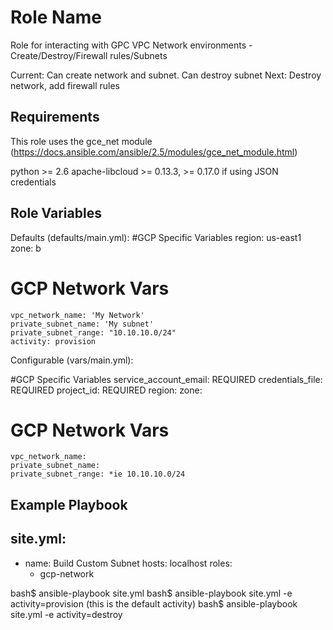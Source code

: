 Role Name
=========

Role for interacting with GPC VPC Network environments - Create/Destroy/Firewall rules/Subnets

Current: Can create network and subnet. Can destroy subnet
Next: Destroy network, add firewall rules

Requirements
------------

This role uses the gce_net module (https://docs.ansible.com/ansible/2.5/modules/gce_net_module.html)

python >= 2.6
apache-libcloud >= 0.13.3, >= 0.17.0 if using JSON credentials

Role Variables
--------------

Defaults (defaults/main.yml):
#GCP Specific Variables
    region: us-east1
    zone: b

# GCP Network Vars
    vpc_network_name: 'My Network'  
    private_subnet_name: 'My subnet'
    private_subnet_range: "10.10.10.0/24"
    activity: provision

Configurable (vars/main.yml):

#GCP Specific Variables
    service_account_email: REQUIRED
    credentials_file: REQUIRED
    project_id: REQUIRED
    region: 
    zone: 

# GCP Network Vars
    vpc_network_name:  
    private_subnet_name: 
    private_subnet_range: *ie 10.10.10.0/24


Example Playbook
----------------

site.yml: 
---
- name: Build Custom Subnet
  hosts: localhost
  roles: 
     - gcp-network


bash$ ansible-playbook site.yml
bash$ ansible-playbook site.yml -e activity=provision (this is the default activity)
bash$ ansible-playbook site.yml -e activity=destroy 
